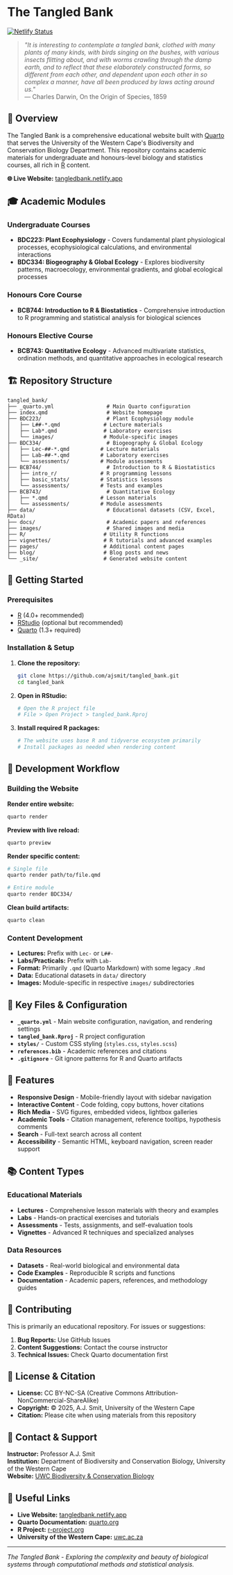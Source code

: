 # The Tangled Bank

[![Netlify Status](https://api.netlify.com/api/v1/badges/ed1b0a51-135d-48a2-8964-0a084597291d/deploy-status)](https://app.netlify.com/sites/tangledbank/deploys)

> *"It is interesting to contemplate a tangled bank, clothed with many plants of many kinds, with birds singing on the bushes, with various insects flitting about, and with worms crawling through the damp earth, and to reflect that these elaborately constructed forms, so different from each other, and dependent upon each other in so complex a manner, have all been produced by laws acting around us."*  
> — Charles Darwin, On the Origin of Species, 1859

## 📖 Overview

The Tangled Bank is a comprehensive educational website built with [Quarto](https://quarto.org/) that serves the University of the Western Cape's Biodiversity and Conservation Biology Department. This repository contains academic materials for undergraduate and honours-level biology and statistics courses, all rich in [R](https://cran.r-project.org/) content.

**🌐 Live Website:** [tangledbank.netlify.app](http://tangledbank.netlify.app)

## 🎓 Academic Modules

### Undergraduate Courses
- **BDC223: Plant Ecophysiology** - Covers fundamental plant physiological processes, ecophysiological calculations, and environmental interactions
- **BDC334: Biogeography & Global Ecology** - Explores biodiversity patterns, macroecology, environmental gradients, and global ecological processes

### Honours Core Course  
- **BCB744: Introduction to R & Biostatistics** - Comprehensive introduction to R programming and statistical analysis for biological sciences

### Honours Elective Course
- **BCB743: Quantitative Ecology** - Advanced multivariate statistics, ordination methods, and quantitative approaches in ecological research

## 🏗️ Repository Structure

```
tangled_bank/
├── _quarto.yml                 # Main Quarto configuration
├── index.qmd                   # Website homepage
├── BDC223/                     # Plant Ecophysiology module
│   ├── L##-*.qmd              # Lecture materials
│   ├── Lab*.qmd               # Laboratory exercises
│   └── images/                # Module-specific images
├── BDC334/                     # Biogeography & Global Ecology
│   ├── Lec-##-*.qmd          # Lecture materials  
│   ├── Lab-##-*.qmd          # Laboratory exercises
│   └── assessments/          # Module assessments
├── BCB744/                     # Introduction to R & Biostatistics
│   ├── intro_r/              # R programming lessons
│   ├── basic_stats/          # Statistics lessons
│   └── assessments/          # Tests and examples
├── BCB743/                     # Quantitative Ecology
│   ├── *.qmd                 # Lesson materials
│   └── assessments/          # Module assessments
├── data/                       # Educational datasets (CSV, Excel, RData)
├── docs/                       # Academic papers and references
├── images/                     # Shared images and media
├── R/                         # Utility R functions
├── vignettes/                 # R tutorials and advanced examples
├── pages/                     # Additional content pages
├── blog/                      # Blog posts and news
└── _site/                     # Generated website content
```

## 🚀 Getting Started

### Prerequisites
- [R](https://cran.r-project.org/) (4.0+ recommended)
- [RStudio](https://rstudio.com/) (optional but recommended)  
- [Quarto](https://quarto.org/docs/get-started/) (1.3+ required)

### Installation & Setup

1. **Clone the repository:**
   ```bash
   git clone https://github.com/ajsmit/tangled_bank.git
   cd tangled_bank
   ```

2. **Open in RStudio:**
   ```r
   # Open the R project file
   # File > Open Project > tangled_bank.Rproj
   ```

3. **Install required R packages:**
   ```r
   # The website uses base R and tidyverse ecosystem primarily
   # Install packages as needed when rendering content
   ```

## 🔧 Development Workflow

### Building the Website

**Render entire website:**
```bash
quarto render
```

**Preview with live reload:**
```bash
quarto preview
```

**Render specific content:**
```bash
# Single file
quarto render path/to/file.qmd

# Entire module
quarto render BDC334/
```

**Clean build artifacts:**
```bash
quarto clean
```

### Content Development

- **Lectures:** Prefix with `Lec-` or `L##-`
- **Labs/Practicals:** Prefix with `Lab-`
- **Format:** Primarily `.qmd` (Quarto Markdown) with some legacy `.Rmd`
- **Data:** Educational datasets in `data/` directory
- **Images:** Module-specific in respective `images/` subdirectories

## 📁 Key Files & Configuration

- **`_quarto.yml`** - Main website configuration, navigation, and rendering settings
- **`tangled_bank.Rproj`** - R project configuration  
- **`styles/`** - Custom CSS styling (`styles.css`, `styles.scss`)
- **`references.bib`** - Academic references and citations
- **`.gitignore`** - Git ignore patterns for R and Quarto artifacts

## 🎨 Features

- **Responsive Design** - Mobile-friendly layout with sidebar navigation
- **Interactive Content** - Code folding, copy buttons, hover citations
- **Rich Media** - SVG figures, embedded videos, lightbox galleries  
- **Academic Tools** - Citation management, reference tooltips, hypothesis comments
- **Search** - Full-text search across all content
- **Accessibility** - Semantic HTML, keyboard navigation, screen reader support

## 📚 Content Types

### Educational Materials
- **Lectures** - Comprehensive lesson materials with theory and examples
- **Labs** - Hands-on practical exercises and tutorials
- **Assessments** - Tests, assignments, and self-evaluation tools
- **Vignettes** - Advanced R techniques and specialized analyses

### Data Resources  
- **Datasets** - Real-world biological and environmental data
- **Code Examples** - Reproducible R scripts and functions
- **Documentation** - Academic papers, references, and methodology guides

## 🤝 Contributing

This is primarily an educational repository. For issues or suggestions:

1. **Bug Reports:** Use GitHub Issues
2. **Content Suggestions:** Contact the course instructor
3. **Technical Issues:** Check Quarto documentation first

## 📄 License & Citation

- **License:** CC BY-NC-SA (Creative Commons Attribution-NonCommercial-ShareAlike)
- **Copyright:** © 2025, A.J. Smit, University of the Western Cape
- **Citation:** Please cite when using materials from this repository

## 👥 Contact & Support

**Instructor:** Professor A.J. Smit  
**Institution:** Department of Biodiversity and Conservation Biology, University of the Western Cape  
**Website:** [UWC Biodiversity & Conservation Biology](https://www.uwc.ac.za/study/all-areas-of-study/departments/department-of-biodiversity-and-conservation-biology/overview)  

## 🔗 Useful Links

- **Live Website:** [tangledbank.netlify.app](http://tangledbank.netlify.app)
- **Quarto Documentation:** [quarto.org](https://quarto.org/)
- **R Project:** [r-project.org](https://www.r-project.org/)
- **University of the Western Cape:** [uwc.ac.za](https://www.uwc.ac.za/)

---

*The Tangled Bank - Exploring the complexity and beauty of biological systems through computational methods and statistical analysis.*